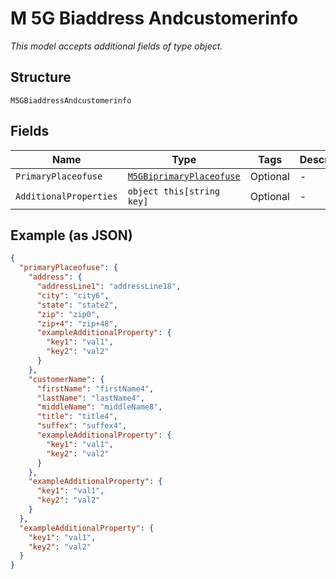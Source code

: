 
# M 5G Biaddress Andcustomerinfo

*This model accepts additional fields of type object.*

## Structure

`M5GBiaddressAndcustomerinfo`

## Fields

| Name | Type | Tags | Description |
|  --- | --- | --- | --- |
| `PrimaryPlaceofuse` | [`M5GBiprimaryPlaceofuse`](../../doc/models/m-5g-biprimary-placeofuse.md) | Optional | - |
| `AdditionalProperties` | `object this[string key]` | Optional | - |

## Example (as JSON)

```json
{
  "primaryPlaceofuse": {
    "address": {
      "addressLine1": "addressLine18",
      "city": "city6",
      "state": "state2",
      "zip": "zip0",
      "zip+4": "zip+48",
      "exampleAdditionalProperty": {
        "key1": "val1",
        "key2": "val2"
      }
    },
    "customerName": {
      "firstName": "firstName4",
      "lastName": "lastName4",
      "middleName": "middleName8",
      "title": "title4",
      "suffex": "suffex4",
      "exampleAdditionalProperty": {
        "key1": "val1",
        "key2": "val2"
      }
    },
    "exampleAdditionalProperty": {
      "key1": "val1",
      "key2": "val2"
    }
  },
  "exampleAdditionalProperty": {
    "key1": "val1",
    "key2": "val2"
  }
}
```

